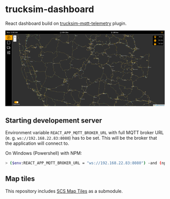 # trucksim-dashboard

React dashboard build on [trucksim-mqtt-telemetry](https://github.com/ggljzr/trucksim-mqtt-telemetry) plugin.

![trucksim dashboard displaying a map](dashboard.png "Dashboard")

## Starting developement server

Environment variable ``REACT_APP_MQTT_BROKER_URL`` with full MQTT broker URL (e. g. ``ws://192.168.22.83:8080``) has to be
set. This will be the broker that the application will connect to.

On Windows (Powershell) with NPM:

```bash
> ($env:REACT_APP_MQTT_BROKER_URL = "ws://192.168.22.83:8080") -and (npm start)
```

## Map tiles

This repository includes [SCS Map Tiles](https://github.com/Unicor-p/SCS_Map_Tiles) as a submodule.